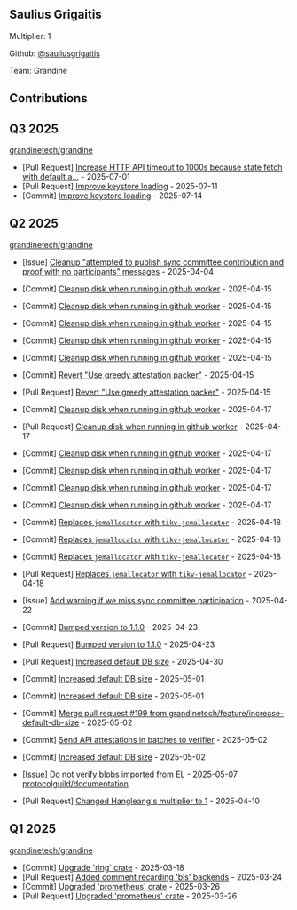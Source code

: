 
## Saulius Grigaitis
Multiplier: 1

Github: [@sauliusgrigaitis](https://github.com/sauliusgrigaitis)

Team: Grandine

## Contributions

## Q3 2025


[grandinetech/grandine](https://github.com/grandinetech/grandine)
* [Pull Request] [Increase HTTP API timeout to 1000s because state fetch with default a…](https://github.com/grandinetech/grandine/pull/242) - 2025-07-01
* [Pull Request] [Improve keystore loading](https://github.com/grandinetech/grandine/pull/252) - 2025-07-11
* [Commit] [Improve keystore loading](https://github.com/grandinetech/grandine/commit/fd640b3d23bcfeb074fa74c41882e15e93c9de50) - 2025-07-14
## Q2 2025


[grandinetech/grandine](https://github.com/grandinetech/grandine)
* [Issue] [Cleanup "attempted to publish sync committee contribution and proof with no participants" messages](https://github.com/grandinetech/grandine/issues/157) - 2025-04-04

* [Commit] [Cleanup disk when running in github worker](https://github.com/grandinetech/grandine/commit/b8f72c44a3b65322cbe6a26d5606904f105222d5) - 2025-04-15
* [Commit] [Cleanup disk when running in github worker](https://github.com/grandinetech/grandine/commit/0c1eaca86fb62a34bcbe2cef3abbb6cef99131fc) - 2025-04-15
* [Commit] [Cleanup disk when running in github worker](https://github.com/grandinetech/grandine/commit/c14f500419b146eaa64e1e82374162acfa86ba3d) - 2025-04-15
* [Commit] [Cleanup disk when running in github worker](https://github.com/grandinetech/grandine/commit/ab47946a7fbe70b2f221b7539f29f76d95062dbf) - 2025-04-15
* [Commit] [Cleanup disk when running in github worker](https://github.com/grandinetech/grandine/commit/d81d7b744dce40f03cb0c004cbfa8c2db347e6b4) - 2025-04-15
* [Commit] [Revert "Use greedy attestation packer"](https://github.com/grandinetech/grandine/commit/0dcc6f3e0b737362a65f8024fe1c042054ef5ac2) - 2025-04-15
* [Pull Request] [Revert "Use greedy attestation packer"](https://github.com/grandinetech/grandine/pull/178) - 2025-04-15
* [Commit] [Cleanup disk when running in github worker](https://github.com/grandinetech/grandine/commit/dd8c010c227b1f3f4ed343c619d9965604391ddd) - 2025-04-17
* [Pull Request] [Cleanup disk when running in github worker](https://github.com/grandinetech/grandine/pull/184) - 2025-04-17
* [Commit] [Cleanup disk when running in github worker](https://github.com/grandinetech/grandine/commit/6f77e98788265dee2d37cce3ad1397319afb26a2) - 2025-04-17
* [Commit] [Cleanup disk when running in github worker](https://github.com/grandinetech/grandine/commit/18c16996621cf2753b7899d262528f8c069d8280) - 2025-04-17
* [Commit] [Cleanup disk when running in github worker](https://github.com/grandinetech/grandine/commit/04d2d25edd0720e869fb854dcdccdbe8efb7fcf0) - 2025-04-17
* [Commit] [Cleanup disk when running in github worker](https://github.com/grandinetech/grandine/commit/b9e9c5722e10073574842c257e34f5efb5387846) - 2025-04-17
* [Commit] [Replaces `jemallocator` with `tikv-jemallocator`](https://github.com/grandinetech/grandine/commit/92bfbe939d8196986547b0d793b774dfd42b5098) - 2025-04-18
* [Commit] [Replaces `jemallocator` with `tikv-jemallocator`](https://github.com/grandinetech/grandine/commit/db149b58ba4f8410c617374c23c188b2e313b6f1) - 2025-04-18
* [Commit] [Replaces `jemallocator` with `tikv-jemallocator`](https://github.com/grandinetech/grandine/commit/347ad92f394c7ef13ec6814f43dc2dfaf5f3de24) - 2025-04-18
* [Pull Request] [Replaces `jemallocator` with `tikv-jemallocator`](https://github.com/grandinetech/grandine/pull/187) - 2025-04-18
* [Issue] [Add warning if we miss sync committee participation](https://github.com/grandinetech/grandine/issues/189) - 2025-04-22
* [Commit] [Bumped version to 1.1.0](https://github.com/grandinetech/grandine/commit/29cb5c1a2f4a9771e5171086125907aedfa3c6cf) - 2025-04-23
* [Pull Request] [Bumped version to 1.1.0](https://github.com/grandinetech/grandine/pull/193) - 2025-04-23
* [Pull Request] [Increased default DB size](https://github.com/grandinetech/grandine/pull/199) - 2025-04-30
* [Commit] [Increased default DB size](https://github.com/grandinetech/grandine/commit/a435aaa24fa445c3ddcc379d17bd2e499bc67120) - 2025-05-01
* [Commit] [Increased default DB size](https://github.com/grandinetech/grandine/commit/9e2706bcffb8748307c7953ceda519e736b43d15) - 2025-05-01
* [Commit] [Merge pull request #199 from grandinetech/feature/increase-default-db-size](https://github.com/grandinetech/grandine/commit/2835d1a75130f46e7f9054246c08b916b7bb363a) - 2025-05-02
* [Commit] [Send API attestations in batches to verifier](https://github.com/grandinetech/grandine/commit/679c822f7e45087f5de9941b7dc96b0838041cd0) - 2025-05-02
* [Commit] [Increased default DB size](https://github.com/grandinetech/grandine/commit/d524a284f1f53943d1839e96dc6acee78b9d5071) - 2025-05-02
* [Issue] [Do not verify blobs imported from EL](https://github.com/grandinetech/grandine/issues/203) - 2025-05-07
[protocolguild/documentation](https://github.com/protocolguild/documentation)
* [Pull Request] [Changed Hangleang's multiplier to 1](https://github.com/protocolguild/documentation/pull/344) - 2025-04-10
## Q1 2025

[grandinetech/grandine](https://github.com/grandinetech/grandine)
* [Commit] [Upgrade 'ring' crate](https://github.com/grandinetech/grandine/commit/1e5e63c0e2401025961ddbd1034d06c32115779e) - 2025-03-18
* [Pull Request] [Added comment recarding 'bls' backends](https://github.com/grandinetech/grandine/pull/138) - 2025-03-24
* [Commit] [Upgraded 'prometheus' crate](https://github.com/grandinetech/grandine/commit/be629658bbc5c76ab6ec0a6426db47c858788b68) - 2025-03-26
* [Pull Request] [Upgraded 'prometheus' crate](https://github.com/grandinetech/grandine/pull/142) - 2025-03-26
